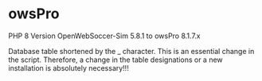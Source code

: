 # owsPro
PHP 8 Version OpenWebSoccer-Sim 5.8.1 to owsPro 8.1.7.x

Database table shortened by the _ character. This is an essential change in the script.
Therefore, a change in the table designations or a new installation is absolutely necessary!!!
